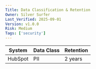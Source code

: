 ```yaml
---
Title: Data Classification & Retention
Owner: Silver Surfer
Last_Verified: 2025-09-01
Version: v1.0.0
Risk: Medium
Tags: ['security']
---
```

| System | Data Class | Retention |
|---|---|---|
| HubSpot | PII | 2 years |
